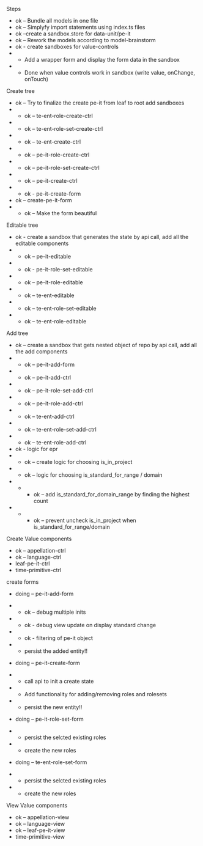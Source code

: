 Steps
* ok – Bundle all models in one file
* ok – Simplyfy import statements using index.ts files
* ok –create a sandbox.store for data-unit/pe-it
* ok – Rework the models according to model-brainstorm
* ok - create sandboxes for value-controls
* * Add a wrapper form and display the form data in the sandbox
* * Done when value controls work in sandbox (write value, onChange, onTouch)

Create tree
* ok – Try to finalize the create pe-it  from leaf to root add sandboxes 
* * ok – te-ent-role-create-ctrl
* * ok – te-ent-role-set-create-ctrl
* * ok – te-ent-create-ctrl
* * ok – pe-it-role-create-ctrl
* * ok – pe-it-role-set-create-ctrl
* * ok – pe-it-create-ctrl
* * ok - pe-it-create-form
* ok – create-pe-it-form
* * ok – Make the  form beautiful


Editable tree
* ok - create a sandbox that generates the state by api call, add all the editable components
* * ok – pe-it-editable
* * ok - pe-it-role-set-editable
* * ok – pe-it-role-editable
* * ok – te-ent-editable
* * ok – te-ent-role-set-editable
* * ok – te-ent-role-editable



Add tree
* ok – create a sandbox that gets nested object of repo by api call, add all the add components
* * ok – pe-it-add-form
* * ok – pe-it-add-ctrl
* * ok – pe-it-role-set-add-ctrl
* * ok – pe-it-role-add-ctrl
* * ok – te-ent-add-ctrl
* * ok – te-ent-role-set-add-ctrl
* * ok – te-ent-role-add-ctrl
* ok - logic for epr
* * ok – create logic for choosing is_in_project
* * ok – logic for choosing is_standard_for_range / domain
* * * ok – add is_standard_for_domain_range by finding the highest count
* * * ok – prevent uncheck is_in_project when is_standard_for_range/domain


Create Value components
* ok – appellation-ctrl
* ok – language-ctrl
* leaf-pe-it-ctrl
* time-primitive-ctrl

create forms

* doing – pe-it-add-form
* * ok – debug multiple inits
* * ok - debug view update on display standard change
* * ok - filtering of pe-it object
* * persist the added entity!!

* doing – pe-it-create-form
* * call api to init a create state
* * Add functionality for adding/removing roles and rolesets 
* * persist the new entity!!

* doing – pe-it-role-set-form
* * persist the selcted existing roles
* * create the new roles

* doing – te-ent-role-set-form
* * persist the selcted existing roles
* * create the new roles


View Value components
* ok – appellation-view
* ok – language-view
* ok – leaf-pe-it-view
* time-primitive-view



